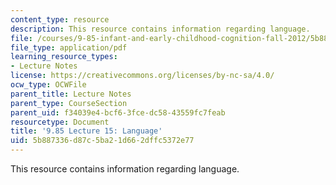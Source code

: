 ```yaml
---
content_type: resource
description: This resource contains information regarding language.
file: /courses/9-85-infant-and-early-childhood-cognition-fall-2012/5b887336d87c5ba21d662dffc5372e77_MIT9_85F12_lec15_language.pdf
file_type: application/pdf
learning_resource_types:
- Lecture Notes
license: https://creativecommons.org/licenses/by-nc-sa/4.0/
ocw_type: OCWFile
parent_title: Lecture Notes
parent_type: CourseSection
parent_uid: f34039e4-bcf6-3fce-dc58-43559fc7feab
resourcetype: Document
title: '9.85 Lecture 15: Language'
uid: 5b887336-d87c-5ba2-1d66-2dffc5372e77
---
```

This resource contains information regarding language.